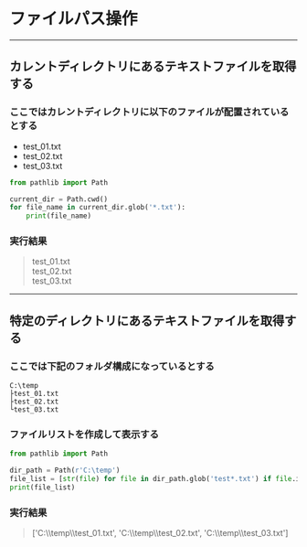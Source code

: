 # ファイルパス操作

---

## カレントディレクトリにあるテキストファイルを取得する

### ここではカレントディレクトリに以下のファイルが配置されているとする

* test_01.txt
* test_02.txt
* test_03.txt

```python
from pathlib import Path

current_dir = Path.cwd()
for file_name in current_dir.glob('*.txt'):
    print(file_name)
```
### 実行結果

> test_01.txt  
  test_02.txt  
  test_03.txt

---

## 特定のディレクトリにあるテキストファイルを取得する

### ここでは下記のフォルダ構成になっているとする

```
C:\temp
├test_01.txt
├test_02.txt
└test_03.txt
```

### ファイルリストを作成して表示する

```python
from pathlib import Path

dir_path = Path(r'C:\temp')
file_list = [str(file) for file in dir_path.glob('test*.txt') if file.is_file()]
print(file_list)
```

### 実行結果

> ['C:\\\temp\\\test_01.txt', 'C:\\\temp\\\test_02.txt', 'C:\\\temp\\\test_03.txt']

